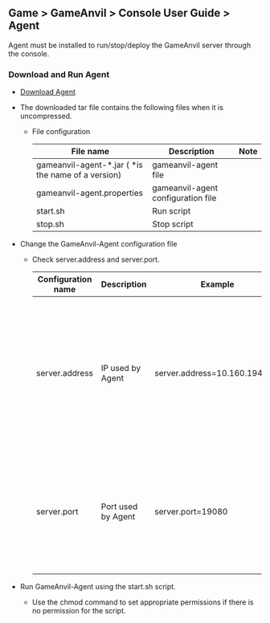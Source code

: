 ## Game > GameAnvil > Console User Guide > Agent

Agent must be installed to run/stop/deploy the GameAnvil server through the console. 

### Download and Run Agent

* [Download Agent](https://static.toastoven.net/prod_gameanvil/files/gameanvil-agent-1.1.4.1.tar)

* The downloaded tar file contains the following files when it is uncompressed.

  * File configuration

    | File name                           | Description                      | Note |
    | ----------------------------------- | ------------------------- | ---- |
    | gameanvil-agent-*.jar ( *is the name of a version) | gameanvil-agent file      |      |
    | gameanvil-agent.properties          | gameanvil-agent configuration file |      |
    | start.sh                            | Run script             |      |
    | stop.sh                             | Stop script        |      |

    

* Change the GameAnvil-Agent configuration file

  * Check server.address and server.port.

    | Configuration name      | Description                  | Example                          | Note                                                         |
    | -------------- | --------------------- | ----------------------------- | ------------------------------------------------------------ |
    | server.address | IP used by Agent   | server.address=10.160.194.108 | If the setting value is left empty, all the IPs assigned to the machine can be accessed. Therefore, the IP to be used must be specified. |
    | server.port    | Port used by Agent | server.port=19080             | The value must be the same as the GameAnvil Agent Port configured on the console (Default value: 19080). |

    

* Run GameAnvil-Agent using the start.sh script.

  * Use the chmod command to set appropriate permissions if there is no permission for the script.
